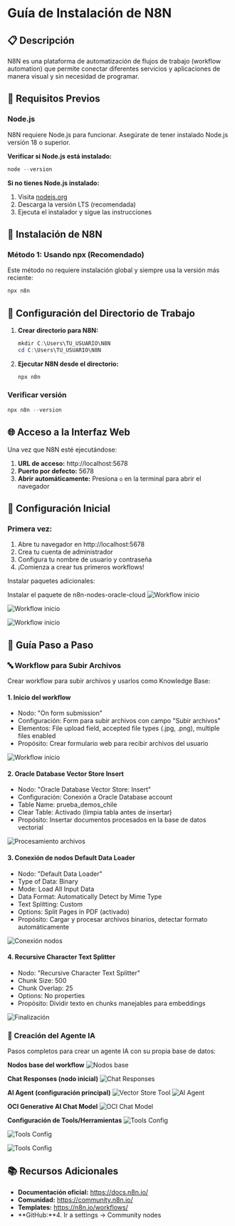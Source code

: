 # Guía de Instalación de N8N

## 📋 Descripción
N8N es una plataforma de automatización de flujos de trabajo (workflow automation) que permite conectar diferentes servicios y aplicaciones de manera visual y sin necesidad de programar.

## 🔧 Requisitos Previos

### Node.js
N8N requiere Node.js para funcionar. Asegúrate de tener instalado Node.js versión 18 o superior.

**Verificar si Node.js está instalado:**
```powershell
node --version
```

**Si no tienes Node.js instalado:**
1. Visita [nodejs.org](https://nodejs.org/)
2. Descarga la versión LTS (recomendada)
3. Ejecuta el instalador y sigue las instrucciones

## 🚀 Instalación de N8N

### Método 1: Usando npx (Recomendado)
Este método no requiere instalación global y siempre usa la versión más reciente:

```powershell
npx n8n
```


## 📁 Configuración del Directorio de Trabajo

1. **Crear directorio para N8N:**
   ```powershell
   mkdir C:\Users\TU_USUARIO\N8N
   cd C:\Users\TU_USUARIO\N8N
   ```

2. **Ejecutar N8N desde el directorio:**
   ```powershell
   npx n8n
   ```
### Verificar versión
```powershell
npx n8n --version
```


## 🌐 Acceso a la Interfaz Web

Una vez que N8N esté ejecutándose:

1. **URL de acceso:** http://localhost:5678
2. **Puerto por defecto:** 5678
3. **Abrir automáticamente:** Presiona `o` en la terminal para abrir el navegador

## 👤 Configuración Inicial

### Primera vez:
1. Abre tu navegador en http://localhost:5678
2. Crea tu cuenta de administrador
3. Configura tu nombre de usuario y contraseña
4. ¡Comienza a crear tus primeros workflows!

Instalar paquetes adicionales:

Instalar el paquete de n8n-nodes-oracle-cloud
![Workflow inicio](screenshots/1.png)

![Workflow inicio](screenshots/2.jpeg)

![Workflow inicio](screenshots/3.jpeg)

## 📸 Guía Paso a Paso

### 🔤 Workflow para Subir Archivos 
Crear workflow para subir archivos y usarlos como Knowledge Base:

#### 1. Inicio del workflow 
* Nodo: "On form submission"
* Configuración: Form para subir archivos con campo "Subir archivos"
* Elementos: File upload field, accepted file types (.jpg, .png), multiple files enabled
* Propósito: Crear formulario web para recibir archivos del usuario

![Workflow inicio](screenshots/A.jpeg)

#### 2. Oracle Database Vector Store Insert
* Nodo: "Oracle Database Vector Store: Insert"
* Configuración: Conexión a Oracle Database account
* Table Name: prueba_demos_chile
* Clear Table: Activado (limpia tabla antes de insertar)
* Propósito: Insertar documentos procesados en la base de datos vectorial

![Procesamiento archivos](screenshots/B.jpeg)

#### 3. Conexión de nodos Default Data Loader
* Nodo: "Default Data Loader"
* Type of Data: Binary
* Mode: Load All Input Data
* Data Format: Automatically Detect by Mime Type
* Text Splitting: Custom
* Options: Split Pages in PDF (activado)
* Propósito: Cargar y procesar archivos binarios, detectar formato automáticamente

![Conexión nodos](screenshots/C.jpeg)

#### 4. Recursive Character Text Splitter
* Nodo: "Recursive Character Text Splitter"
* Chunk Size: 500
* Chunk Overlap: 25
* Options: No properties
* Propósito: Dividir texto en chunks manejables para embeddings

![Finalización](screenshots/D.jpeg)

### 🔢 Creación del Agente IA 
Pasos completos para crear un agente IA con su propia base de datos:

**Nodos base del workflow**
![Nodos base](screenshots/4.jpeg)

**Chat Responses (nodo inicial)**
![Chat Responses](screenshots/6.jpeg)

**AI Agent (configuración principal)**
![Vector Store Tool](screenshots/11.jpeg)
![AI Agent](screenshots/7.jpeg)

**OCI Generative AI Chat Model**
![OCI Chat Model](screenshots/8.jpeg)

**Configuración de Tools/Herramientas**
![Tools Config](screenshots/9.jpeg)

![Tools Config](screenshots/10.jpeg)

![Tools Config](screenshots/12.jpeg)







## 📚 Recursos Adicionales

- **Documentación oficial:** https://docs.n8n.io/
- **Comunidad:** https://community.n8n.io/
- **Templates:** https://n8n.io/workflows/
- **GitHub:**4. Ir a settings -> Community nodes

